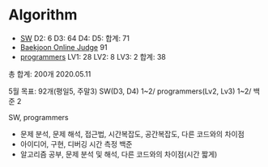 # Algorithm

- [SW](https://swexpertacademy.com/main/capacityTest/main.do)   D2: 6 D3: 64 D4:  D5:  합계: 71
- [Baekjoon Online Judge](https://www.acmicpc.net/)  91
- [programmers](https://programmers.co.kr/learn/challenges)  LV1: 28 LV2: 8  LV3: 2   합계: 38

총 합계: 200개 2020.05.11

5월 목표: 92개(평일5, 주말3) SW(D3, D4) 1~2/ programmers(Lv2, Lv3) 1~2/ 백준 2

SW, programmers 
  - 문제 분석, 문제 해석, 접근법, 시간복잡도, 공간복잡도, 다른 코드와의 차이점
  - 아이디어, 구현, 디버깅 시간 측정
백준
  - 알고리즘 공부, 문제 분석 및 해석, 다른 코드와의 차이점(시간 짧게)
